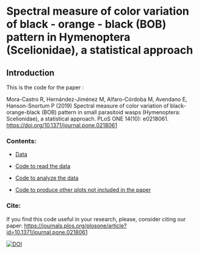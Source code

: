 # Spectral measure of color variation of black - orange - black (BOB) pattern in Hymenoptera (Scelionidae), a statistical approach

## Introduction

This is the code for the paper :

Mora-Castro R, Hernández-Jiménez M, Alfaro-Córdoba M, Avendano E, Hanson-Snortum P (2019) Spectral measure of color variation of black-orange-black (BOB) pattern in small parasitoid wasps (Hymenoptera: Scelionidae), a statistical approach. PLoS ONE 14(10): e0218061. https://doi.org/10.1371/journal.pone.0218061

### Contents:

* [Data](https://github.com/malfaro2/Mora_et_al/tree/master/Datos_April)

* [Code to read the data](https://github.com/malfaro2/Mora_et_al/blob/master/01_read_data.R)

* [Code to analyze the data](https://github.com/malfaro2/Mora_et_al/blob/master/02_code_analysis.R)

* [Code to produce other plots not included in the paper](https://github.com/malfaro2/Mora_et_al/blob/master/03_code_extraplots.R)

### Cite:

If you find this code useful in your research, please, consider citing our paper: https://journals.plos.org/plosone/article?id=10.1371/journal.pone.0218061

[![DOI](https://zenodo.org/badge/187072612.svg)](https://zenodo.org/badge/latestdoi/187072612)
